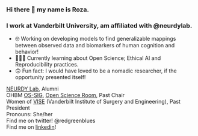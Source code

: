 ### Hi there 👋 my name is Roza. 
### I work at Vanderbilt University, am affiliated with @neurdylab. </br>

- 🤓 Working on developing models to find generalizable mappings between observed data and biomarkers of human cognition and behavior!
- 👩🏻‍💻 Currently learning about Open Science; Ethical AI and Reproducibility practices. 
- 🙃 Fun fact: I would have loved to be a nomadic researcher, if the opportunity presented itself! 

[NEURDY Lab](https://github.com/neurdylab), Alumni  </br>
OHBM [OS-SIG](https://ossig.netlify.app/), [Open Science Room](https://ohbm.github.io/osr2022/volunteers/), Past Chair </br>
Women of [VISE](https://www.vanderbilt.edu/vise/) (Vanderbilt Institute of Surgery and Engineering), Past President  </br>
Pronouns: She/her </br>
Find me on twitter! @redgreenblues </br>
Find me on [linkedin](https://www.linkedin.com/in/rgbayrak/)! 
